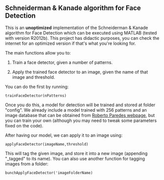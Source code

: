 Schneiderman & Kanade algorithm for Face Detection
--------------------------------------------------

This is an **unoptimized** implementation of the Schneiderman
& Kanade algorithm for Face Detection which can be executed
using MATLAB (tested with version R2012b). This project
has didactic purposes, you can check the internet for an
optimized version if that's what you're looking for.

The main functions allow you to:

1. Train a face detector, given a number of patterns.

2. Apply the trained face detector to an image, given
the name of that image and threshold.

You can do the first by running:

`trainFaceDetector(nPatterns)`

Once you do this, a model for detection will be trained and
stored at folder "config". We already include a model trained
with 256 patterns and an image database that can be obtained from
[Roberto Paredes webpage](http://users.dsic.upv.es/~rparedes/teaching/Biometria/index.html), but you can train your own (although you may
need to tweak some parameters fixed on the code).

After having our model, we can apply it to an image using:

`applyFaceDetector(imageName,threshold)`

This will tag the given image, and store it into a new image
(appending "\_tagged" to its name). You can also use another
function for tagging images from a folder:

`bunchApplyFaceDetector('imageFolderName)`
